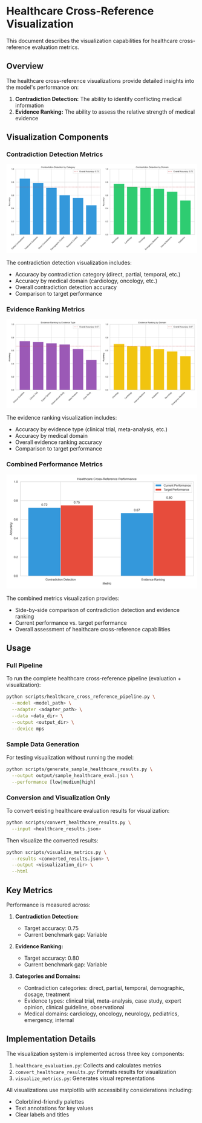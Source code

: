 # Healthcare Cross-Reference Visualization

This document describes the visualization capabilities for healthcare cross-reference evaluation metrics.

## Overview

The healthcare cross-reference visualizations provide detailed insights into the model's performance on:

1. **Contradiction Detection:** The ability to identify conflicting medical information
2. **Evidence Ranking:** The ability to assess the relative strength of medical evidence

## Visualization Components

### Contradiction Detection Metrics

![Contradiction Detection](../output/healthcare_visualizations/healthcare_contradiction_metrics.png)

The contradiction detection visualization includes:
- Accuracy by contradiction category (direct, partial, temporal, etc.)
- Accuracy by medical domain (cardiology, oncology, etc.)
- Overall contradiction detection accuracy
- Comparison to target performance

### Evidence Ranking Metrics 

![Evidence Ranking](../output/healthcare_visualizations/healthcare_evidence_ranking.png)

The evidence ranking visualization includes:
- Accuracy by evidence type (clinical trial, meta-analysis, etc.)
- Accuracy by medical domain
- Overall evidence ranking accuracy
- Comparison to target performance

### Combined Performance Metrics

![Combined Metrics](../output/healthcare_visualizations/healthcare_combined_metrics.png)

The combined metrics visualization provides:
- Side-by-side comparison of contradiction detection and evidence ranking
- Current performance vs. target performance
- Overall assessment of healthcare cross-reference capabilities

## Usage

### Full Pipeline

To run the complete healthcare cross-reference pipeline (evaluation + visualization):

```bash
python scripts/healthcare_cross_reference_pipeline.py \
  --model <model_path> \
  --adapter <adapter_path> \
  --data <data_dir> \
  --output <output_dir> \
  --device mps
```

### Sample Data Generation

For testing visualization without running the model:

```bash
python scripts/generate_sample_healthcare_results.py \
  --output output/sample_healthcare_eval.json \
  --performance [low|medium|high]
```

### Conversion and Visualization Only

To convert existing healthcare evaluation results for visualization:

```bash
python scripts/convert_healthcare_results.py \
  --input <healthcare_results.json>
```

Then visualize the converted results:

```bash
python scripts/visualize_metrics.py \
  --results <converted_results.json> \
  --output <visualization_dir> \
  --html
```

## Key Metrics

Performance is measured across:

1. **Contradiction Detection:** 
   - Target accuracy: 0.75
   - Current benchmark gap: Variable
   
2. **Evidence Ranking:**
   - Target accuracy: 0.80
   - Current benchmark gap: Variable

3. **Categories and Domains:**
   - Contradiction categories: direct, partial, temporal, demographic, dosage, treatment
   - Evidence types: clinical trial, meta-analysis, case study, expert opinion, clinical guideline, observational
   - Medical domains: cardiology, oncology, neurology, pediatrics, emergency, internal

## Implementation Details

The visualization system is implemented across three key components:

1. `healthcare_evaluation.py`: Collects and calculates metrics
2. `convert_healthcare_results.py`: Formats results for visualization
3. `visualize_metrics.py`: Generates visual representations

All visualizations use matplotlib with accessibility considerations including:
- Colorblind-friendly palettes
- Text annotations for key values
- Clear labels and titles
